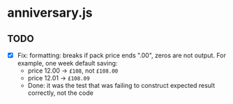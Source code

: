 anniversary.js
==============

TODO
----

- [x] Fix: formatting: breaks if pack price ends ".00",
  zeros are not output.
  For example, one week default saving:
  - price 12.00 -> `£108`, not `£108.00`
  - price 12.01 -> `£108.09`
  - Done: it was the test that was failing to construct expected result
    correctly, not the code

